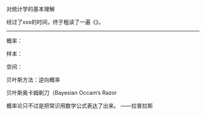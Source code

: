 对统计学的基本理解

经过了xxx的时间，终于粗读了一遍《》。

---

概率：

样本：

空间：



贝叶斯方法：逆向概率

贝叶斯奥卡姆剃刀（Bayesian Occam’s Razor


概率论只不过是把常识用数学公式表达了出来。
——拉普拉斯

